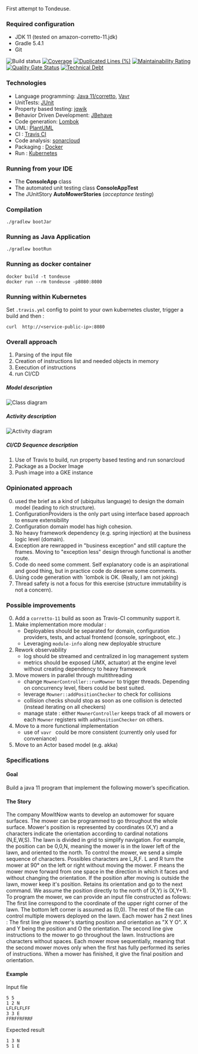 First attempt to Tondeuse.

### Required configuration ###
* JDK 11 (tested on amazon-corretto-11.jdk)
* Gradle 5.4.1
* Git

![Build status](https://travis-ci.com/qdgtruie/Test_Tondeuse.svg?branch=master)
[![Coverage](https://sonarcloud.io/api/project_badges/measure?project=qdgtruie_Test_Tondeuse&metric=coverage)](https://sonarcloud.io/dashboard?id=qdgtruie_Test_Tondeuse)
[![Duplicated Lines (%)](https://sonarcloud.io/api/project_badges/measure?project=qdgtruie_Test_Tondeuse&metric=duplicated_lines_density)](https://sonarcloud.io/dashboard?id=qdgtruie_Test_Tondeuse)
[![Maintainability Rating](https://sonarcloud.io/api/project_badges/measure?project=qdgtruie_Test_Tondeuse&metric=sqale_rating)](https://sonarcloud.io/dashboard?id=qdgtruie_Test_Tondeuse)
[![Quality Gate Status](https://sonarcloud.io/api/project_badges/measure?project=qdgtruie_Test_Tondeuse&metric=alert_status)](https://sonarcloud.io/dashboard?id=qdgtruie_Test_Tondeuse)
[![Technical Debt](https://sonarcloud.io/api/project_badges/measure?project=qdgtruie_Test_Tondeuse&metric=sqale_index)](https://sonarcloud.io/dashboard?id=qdgtruie_Test_Tondeuse)


### Technologies ####
* Language programming: [Java 11/corretto](https://docs.aws.amazon.com/fr_fr/corretto/latest/corretto-11-ug/downloads-list.html), [Vavr](http://www.vavr.io/)
* UnitTests: [JUnit](https://junit.org/junit5/)
* Property based testing: [jqwik](https://jqwik.net/)
* Behavior Driven Development: [JBehave](http://jbehave.org/)
* Code generation: [Lombok](https://projectlombok.org)
* UML: [PlantUML](http://plantuml.com)
* CI : [Travis CI](https://travis-ci.com)
* Code analysis: [sonarcloud](https://sonarcloud.io)
* Packaging : [Docker]()
* Run : [Kubernetes]()

### Running from your IDE ###

* The **ConsoleApp** class
* The automated unit testing class **ConsoleAppTest**
* The JUnitStory **AutoMowerStories** (*acceptance testing*)

### Compilation ###
```
./gradlew bootJar
```

### Running as Java Application ###
```
./gradlew bootRun
```
### Running as docker container ###
```
docker build -t tondeuse
docker run --rm tondeuse -p8080:8080
```
### Running within Kubernetes ###
Set ```.travis.yml``` config to point to your own kubernetes cluster, trigger a build and then :
```
curl  http://<service-public-ip>:8080
```

### Overall approach  ###

1. Parsing of the input file
2. Creation of instructions list and needed objects in memory
3. Execution of instructions
4. run CI/CD

##### Model description #####
![Class diagram](http://www.plantuml.com/plantuml/proxy?src=https://raw.githubusercontent.com/qdgtruie/Test_Tondeuse/master/src/main/resources/diagrams/classDiagram-configuration.puml)

##### Activity description #####
![Activity diagram](http://www.plantuml.com/plantuml/proxy?src=https://raw.githubusercontent.com/qdgtruie/Test_Tondeuse/master/src/main/resources/diagrams/activity.puml)

##### CI/CD Sequence description #####
1. Use of Travis to build, run property based testing and run sonarcloud
2. Package as a Docker Image
3. Push image into a GKE instance

### Opinionated approach ###
0. used the brief as a kind of (ubiquitus language) to design the domain model (leading to rich structure). 
1. ConfigurationProviders is the only part using interface based approach to ensure extensibility
2. Configuration domain model has high cohesion.
3. No heavy framework dependency (e.g. spring injection) at the business logic level (domain).
4. Exception are rewrapped in "business exception" and still capture the frames. 
Moving to "exception less" design through functional is another route. 
5. Code do need some comment. Self explanatory code is an aspirational and good thing, but in practice code do deserve some comments.
6. Using code generation with `lombok is OK. (Really, I am not joking)
7. Thread safety is not a focus for this exercise (structure immutability is not a concern).  

### Possible improvements ###
0. Add a `corretto-11` build as soon as Travis-CI community support it.
1. Make implementation more modular :
    - Deployables should be separated for domain, configuration providers, tests, and actual frontend (console, springboot, etc..)
    - Leveraging `module-info` along new deployable structure
2. Rework observability
    - log should be streamed and centralized in log management system
    - metrics should be exposed (JMX, actuator) at the engine level without creating dependency to heavy framework     
3. Move mowers in parallel through multithreading 
    - change `MownerController::runMowner` to trigger threads. Depending on concurrency level, fibers could be best suited.
    - leverage `Mowner::addPositionChecker` to check for collisions
    - collision checks should stop as soon as one collision is detected (instead iterating on all checkers)
    - manage state : either `MownerController` keeps track of all mowers or each `Mowner` registers with `addPositionChecker` on others.
4. Move to a more functional implementation
    - use of `vavr ` could be more consistent (currently only used for conveniance)
5. Move to an Actor based model (e.g. akka)

### Specifications ###

#### Goal ####

Build a java 11 program that implement the following mower’s specification.

#### The Story ####

The company MowItNow wants to develop an automower for square surfaces.
The mower can be programmed to go throughout the whole surface. Mower's position is represented by coordinates (X,Y) and a characters indicate the orientation according to cardinal notations (N,E,W,S). The lawn is divided in grid to simplify navigation.
For example, the position can be 0,0,N, meaning the mower is in the lower left of the lawn, and oriented to the north.
To control the mower, we send a simple sequence of characters. Possibles characters are L,R,F. L and R turn the mower at 90° on the left or right without moving the mower. F means the mower move forward from one space in the direction in which it faces and without changing the orientation.
If the position after moving is outside the lawn, mower keep it's position. Retains its orientation and go to the next command.
We assume the position directly to the north of (X,Y) is (X,Y+1).
To program the mower, we can provide an input file constructed as follows:
The first line correspond to the coordinate of the upper right corner of the lawn. The bottom left corner is assumed as (0,0). The rest of the file can control multiple mowers deployed on the lawn. Each mower has 2 next lines :
The first line give mower's starting position and orientation as "X Y O". X and Y being the position and O the orientation.
The second line give instructions to the mower to go throughout the lawn. Instructions are characters without spaces.
Each mower move sequentially, meaning that the second mower moves only when the first has fully performed its series of instructions.
When a mower has finished, it give the final position and orientation.


#### Example​ ####

Input file
```
5 5
1 2 N
LFLFLFLFF
3 3 E
FFRFFRFRRF
```

Expected result
```
1 3 N
5 1 E
```
